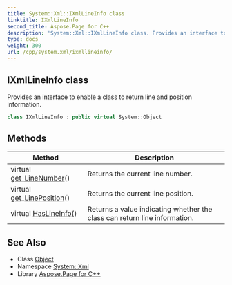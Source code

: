 ```yaml
---
title: System::Xml::IXmlLineInfo class
linktitle: IXmlLineInfo
second_title: Aspose.Page for C++
description: 'System::Xml::IXmlLineInfo class. Provides an interface to enable a class to return line and position information in C++.'
type: docs
weight: 300
url: /cpp/system.xml/ixmllineinfo/
---
```

## IXmlLineInfo class


Provides an interface to enable a class to return line and position information.

```cpp
class IXmlLineInfo : public virtual System::Object
```

## Methods

| Method | Description |
| --- | --- |
| virtual [get_LineNumber](./get_linenumber/)() | Returns the current line number. |
| virtual [get_LinePosition](./get_lineposition/)() | Returns the current line position. |
| virtual [HasLineInfo](./haslineinfo/)() | Returns a value indicating whether the class can return line information. |
## See Also

* Class [Object](../../system/object/)
* Namespace [System::Xml](../)
* Library [Aspose.Page for C++](../../)
